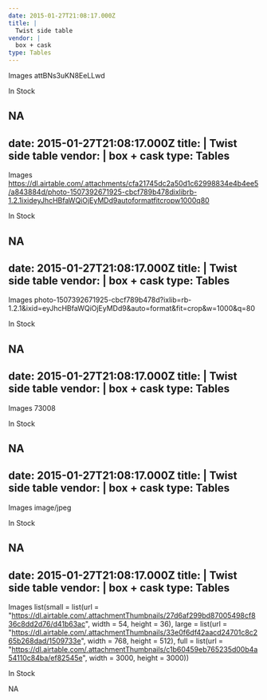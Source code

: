 ```yaml
---
date: 2015-01-27T21:08:17.000Z
title: |
  Twist side table
vendor: |
  box + cask
type: Tables
---
```


Images
attBNs3uKN8EeLLwd

In Stock

NA
---
date: 2015-01-27T21:08:17.000Z
title: |
  Twist side table
vendor: |
  box + cask
type: Tables
---

Images
https://dl.airtable.com/.attachments/cfa21745dc2a50d1c62998834e4b4ee5/a843884d/photo-1507392671925-cbcf789b478dixlibrb-1.2.1ixideyJhcHBfaWQiOjEyMDd9autoformatfitcropw1000q80

In Stock

NA
---
date: 2015-01-27T21:08:17.000Z
title: |
  Twist side table
vendor: |
  box + cask
type: Tables
---

Images
photo-1507392671925-cbcf789b478d?ixlib=rb-1.2.1&ixid=eyJhcHBfaWQiOjEyMDd9&auto=format&fit=crop&w=1000&q=80

In Stock

NA
---
date: 2015-01-27T21:08:17.000Z
title: |
  Twist side table
vendor: |
  box + cask
type: Tables
---

Images
73008

In Stock

NA
---
date: 2015-01-27T21:08:17.000Z
title: |
  Twist side table
vendor: |
  box + cask
type: Tables
---

Images
image/jpeg

In Stock

NA
---
date: 2015-01-27T21:08:17.000Z
title: |
  Twist side table
vendor: |
  box + cask
type: Tables
---

Images
list(small = list(url = "https://dl.airtable.com/.attachmentThumbnails/27d6af299bd87005498cf836c8dd2d76/d41b63ac", width = 54, height = 36), large = list(url = "https://dl.airtable.com/.attachmentThumbnails/33e0f6df42aacd24701c8c265b268dad/1509733e", width = 768, height = 512), full = list(url = "https://dl.airtable.com/.attachmentThumbnails/c1b60459eb765235d00b4a54110c84ba/ef82545e", width = 3000, height = 3000))

In Stock

NA

